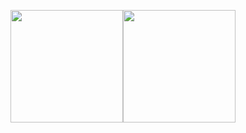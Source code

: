 <img height="180em" src="https://github-readme-stats.vercel.app/api?username=Miguel-Barros&show_icons=true&theme=cobalt&include_all_commits=true&count_private=false"/><img height="180em" src="https://github-readme-stats.vercel.app/api/top-langs/?username=Miguel-Barros&layout=compact&langs_count=7&theme=dracula"/>
